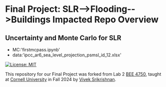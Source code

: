 # Final Project: SLR-->Flooding-->Buildings Impacted Repo Overview

## Uncertainty and Monte Carlo for SLR
- MC:'firstmcpass.ipynb'
- data:'ipcc_ar6_sea_level_projection_psmsl_id_12.xlsx'

[![License: MIT](https://img.shields.io/badge/License-MIT-yellow.svg)](https://opensource.org/licenses/MIT)

This repository for our Final Project was forked from Lab 2 [BEE 4750](https://viveks.me/environmental-systems-analysis), taught at [Cornell University](https://cornell.edu) in Fall 2024 by [Vivek Srikrishnan](https://viveks.me). 
